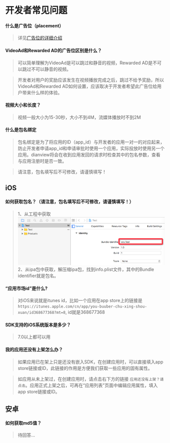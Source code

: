 # 开发者常见问题

#### 什么是广告位（placement）

> 详见[广告位的详细介绍](./placement.md)

#### VideoAd和Rewarded AD的广告位区别是什么？

> 可以简单理解为VideoAd是可以跳过和静音的视频，Rewarded AD是不可以跳过不可以静音的视频。

> 开发者对用户的奖励应该发生在视频播放完成之后，跳过不给予奖励，所以VideoAd和Rewarded AD如何设置，应该取决于开发者希望此广告位给用户带来什么样的体验。

#### 视频大小和长度？

> 视频一般大小为15-30秒，大小不到4M，流媒体播放时不到2M

#### 什么是包名绑定

> 包名绑定是为了将应用的ID（app_id）与开发者的应用一对一的对应起来，防止开发者申请app_id和申请审批时使用一个应用，实际投放时使用另一个应用。dianview将会在收到应用发回的请求时检查其中的包名参数，查看与应用注册时是否一致。

> 请注意，包名填写后不可修改，请谨慎填写！

## iOS

#### 如何获取包名？（请注意，包名填写后不可修改，请谨慎填写！）

> 1、从工程中获取![img](../img/sdk_lookbundleID.png)
> 2、从ipa包中获取，解压缩ipa包，找到info.plist文件，其中的Bundle identifier就是包名。

#### “应用市场id”是什么?

> 对iOS来说就是itunes id，比如一个应用在app store上的链接是 `https://itunes.apple.com/cn/app/you-buuber-chu-xing-shou-xuan/id368677368?mt=8`, id就是368677368

#### SDK支持的iOS系统版本是多少？

> 7.0以上都可以用

#### 我的应用还没有上架怎么办？

> 如果应用已在架上只是还没有嵌入SDK，在创建应用时，可以直接填入app store链接或ID，此链接的作用是方便我们获取一些应用的固有属性。

> 如应用从未上架过，在创建应用时，请点击右下方的链接 `应用还没有上架？请点击`。应用正式上架之后，可再在“应用列表”页面中编辑应用属性，填入app store链接或ID。

## 安卓

#### 如何获取md5值？

> 待回答...